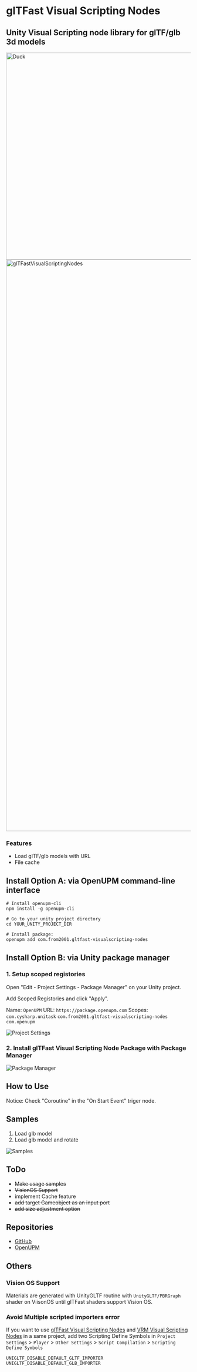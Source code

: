 # glTFast Visual Scripting Nodes

## Unity Visual Scripting node library for glTF/glb 3d models

<img width="563" alt="Duck" src="https://github.com/from2001/glTFast_VisualScriptingNodes/assets/387880/771ee302-6c38-4a2c-9457-364af34e99f3">

<img width="1555" alt="glTFastVisualScriptingNodes" src="https://github.com/from2001/glTFast_VisualScriptingNodes/assets/387880/2169bbb4-cd70-4c69-a156-66b2b583753c">


### Features

- Load glTF/glb models with URL
- File cache

## Install Option A: via OpenUPM command-line interface

```shell
# Install openupm-cli
npm install -g openupm-cli

# Go to your unity project directory
cd YOUR_UNITY_PROJECT_DIR

# Install package:
openupm add com.from2001.gltfast-visualscripting-nodes
```

## Install Option B: via Unity package manager

### 1. Setup scoped registories

Open "Edit - Project Settings - Package Manager" on your Unity project.

Add Scoped Registories and click "Apply".

Name: `OpenUPM`
URL: `https://package.openupm.com`
Scopes:
`com.cysharp.unitask`
`com.from2001.gltfast-visualscripting-nodes`
`com.openupm`

![Project Settings](https://github.com/from2001/glTFast_VisualScriptingNodes/assets/387880/dd5a5f9c-47fc-421c-b262-c27702ce882b)

### 2. Install glTFast Visual Scripting Node Package with Package Manager

![Package Manager](https://github.com/from2001/glTFast_VisualScriptingNodes/assets/387880/73f12fe8-164a-4774-9e76-27771b447186)

## How to Use

Notice: Check "Coroutine" in the "On Start Event" triger node.

## Samples

1. Load glb model
2. Load glb model and rotate

![Samples](https://github.com/from2001/glTFast_VisualScriptingNodes/assets/387880/db01dee5-401a-4ee4-9d00-6981ed37754c)

## ToDo

- ~~Make usage samples~~
- ~~VisionOS Support~~
- implement Cache feature
- ~~add target Gameobject as an input port~~
- ~~add size adjustment option~~

## Repositories

- [GitHub](https://github.com/from2001/glTFast_VisualScriptingNodes/)
- [OpenUPM](https://openupm.com/packages/com.from2001.gltfast-visualscripting-nodes/)

## Others

### Vision OS Support

Materials are generated with UnityGLTF routine with `UnityGLTF/PBRGraph` shader on ViisonOS until glTFast shaders support Vision OS.

### Avoid Multiple scripted importers error

If you want to use [glTFast Visual Scripting Nodes](https://openupm.com/packages/com.from2001.gltfast-visualscripting-nodes/) and [VRM Visual Scripting Nodes](https://openupm.com/packages/com.from2001.vrm-visualscripting-nodes/) in a same project, add two Scripting Define Symbols in `Project Settings` > `Player` > `Other Settings` > `Script Compilation` > `Scripting Define Symbols`

`UNIGLTF_DISABLE_DEFAULT_GLTF_IMPORTER`
`UNIGLTF_DISABLE_DEFAULT_GLB_IMPORTER`
